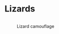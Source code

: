 # Lizards



<figure><img src=".gitbook/assets/20240423_123410.jpg" alt=""><figcaption><p>Lizard camouflage</p></figcaption></figure>
